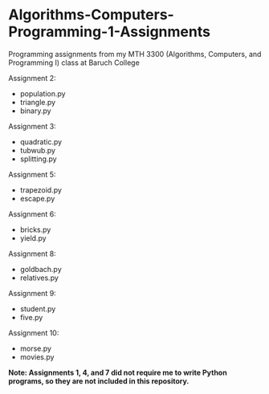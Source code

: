 # Algorithms-Computers-Programming-1-Assignments
Programming assignments from my MTH 3300 (Algorithms, Computers, and Programming I) class at Baruch College

Assignment 2:
- population.py
- triangle.py
- binary.py

Assignment 3:
- quadratic.py
- tubwub.py
- splitting.py

Assignment 5:
- trapezoid.py
- escape.py

Assignment 6:
- bricks.py
- yield.py

Assignment 8:
- goldbach.py
- relatives.py

Assignment 9:
- student.py
- five.py

Assignment 10:
- morse.py
- movies.py

<b>Note: Assignments 1, 4, and 7 did not require me to write Python programs, so they are not included in this repository.</b>
